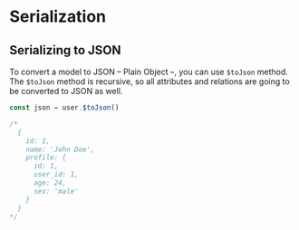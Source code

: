 # Serialization

## Serializing to JSON

To convert a model to JSON – Plain Object –, you can use `$toJson` method. The `$toJson` method is recursive, so all attributes and relations are going to be converted to JSON as well.

```js
const json = user.$toJson()

/*
  {
    id: 1,
    name: 'John Doe',
    profile: {
      id: 1,
      user_id: 1,
      age: 24,
      sex: 'male'
    }
  }
*/
```
